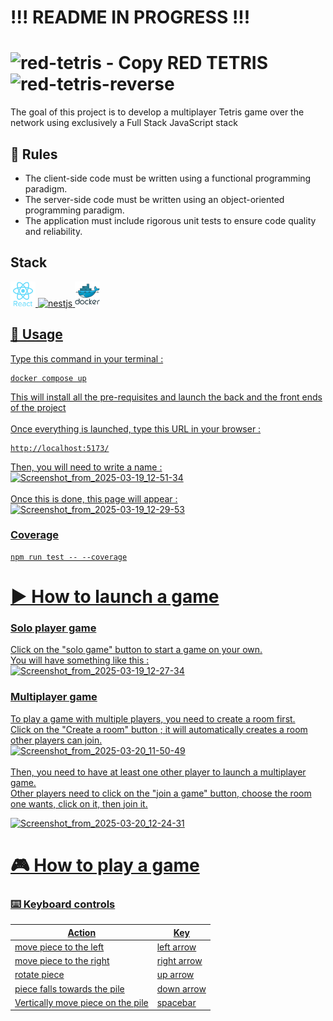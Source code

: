 # !!! README IN PROGRESS !!! #

# ![red-tetris - Copy](https://github.com/user-attachments/assets/a2df82c6-00d2-4dae-9977-c5ca1f49de15)  RED TETRIS  ![red-tetris-reverse](https://github.com/user-attachments/assets/7b21961b-896d-4ada-ae8d-6a01f83c6e33)


The goal of this project is to develop a multiplayer Tetris game over the network using exclusively a Full Stack JavaScript stack

## 📜 Rules

- The client-side code must be written using a functional programming paradigm.
- The server-side code must be written using an object-oriented programming paradigm.
- The application must include rigorous unit tests to ensure code quality and reliability.

## Stack

<a href="https://reactjs.org/" target="_blank" rel="noreferrer"> <img src="https://raw.githubusercontent.com/devicons/devicon/master/icons/react/react-original-wordmark.svg" alt="react" width="40" height="40"/> </a>
<a href="https://nestjs.com/" target="_blank" rel="noreferrer"> <img src="https://nestjs.com/img/logo-small.svg" alt="nestjs" width="40" height="40"/> </a>
<a href="https://www.docker.com/" target="_blank" rel="noreferrer"> <img src="https://raw.githubusercontent.com/devicons/devicon/master/icons/docker/docker-original-wordmark.svg" alt="docker" width="40">

## 🚀 Usage

Type this command in your terminal :
```
docker compose up
```
This will install all the pre-requisites and launch the back and the front ends of the project <br />
<br />
Once everything is launched, type this URL in your browser :
```
http://localhost:5173/
```
Then, you will need to write a name :<br />
![Screenshot_from_2025-03-19_12-51-34](https://github.com/user-attachments/assets/7ca76121-0dea-44b8-9a13-32cf94ea1494)<br />
<br />
Once this is done, this page will appear :<br />
![Screenshot_from_2025-03-19_12-29-53](https://github.com/user-attachments/assets/468091af-14bf-4beb-b312-0720a8b9cef5)

### Coverage

```
npm run test -- --coverage
```

# ▶️ How to launch a game

### Solo player game

Click on the "solo game" button to start a game on your own.<br />
You will have something like this :<br />
![Screenshot_from_2025-03-19_12-27-34](https://github.com/user-attachments/assets/92d36be8-9502-4bd8-a0ac-de69f9a7479f)<br />

### Multiplayer game

To play a game with multiple players, you need to create a room first.<br />
Click on the "Create a room" button ; it will automatically creates a room other players can join.<br />
![Screenshot_from_2025-03-20_11-50-49](https://github.com/user-attachments/assets/03941050-5a1c-4216-a920-876a34710542)
<br />
<br />
Then, you need to have at least one other player to launch a multiplayer game.<br />
Other players need to click on the "join a game" button, choose the room one wants, click on it, then join it.

![Screenshot_from_2025-03-20_12-24-31](https://github.com/user-attachments/assets/1db32a53-6e5d-452b-a6d9-49960fe6e8f8)


# 🎮 How to play a game

### ⌨️ Keyboard controls

| Action | Key |
| --- | --- |
| move piece to the left | left arrow |
| move piece to the right | right arrow |
| rotate piece | up arrow |
| piece falls towards the pile | down arrow |
| Vertically move piece on the pile | spacebar |
